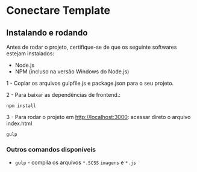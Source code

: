 # Conectare Template


## Instalando e rodando

Antes de rodar o projeto, certifique-se de que os seguinte softwares estejam instalados:

- Node.js
- NPM (incluso na versão Windows do Node.js)

1 - Copiar os arquivos gulpfile.js e package.json para o seu projeto.

2 - Para baixar as dependências de frontend.:

```
npm install
```

3 - Para rodar o projeto em [http://localhost:3000](http://localhost:3000): acessar direto o arquivo index.html

```
gulp
```

### Outros comandos disponíveis


- `gulp` - compila os arquivos  ``*.SCSS`` ``imagens`` e ``*.js``